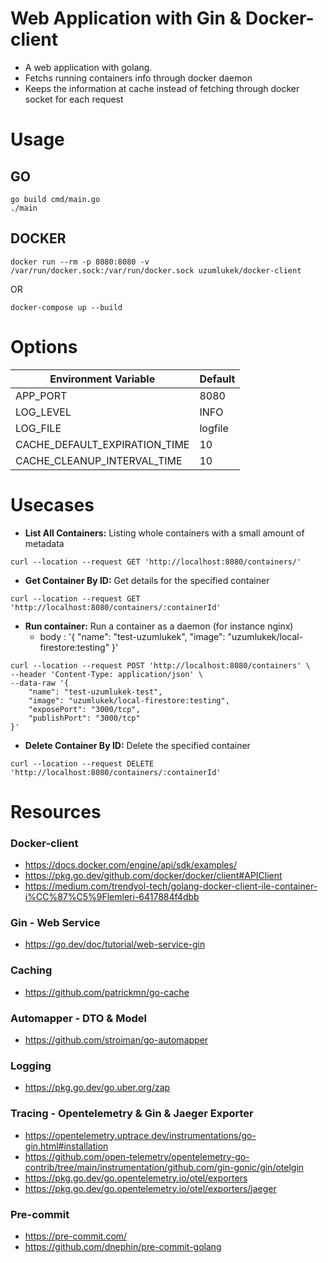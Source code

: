 
# Web Application with Gin & Docker-client
* A web application with golang.
* Fetchs running containers info through docker daemon
* Keeps the information at cache instead of fetching through docker socket for each
  request

# Usage

## GO
```
go build cmd/main.go
./main
```

## DOCKER
```
docker run --rm -p 8080:8080 -v /var/run/docker.sock:/var/run/docker.sock uzumlukek/docker-client
```
OR
```
docker-compose up --build
```

# Options
| Environment Variable | Default |
|----------------------|---------|
| APP_PORT             | 8080    |  
| LOG_LEVEL            | INFO    |
| LOG_FILE          | logfile |
| CACHE_DEFAULT_EXPIRATION_TIME          | 10      |
| CACHE_CLEANUP_INTERVAL_TIME          | 10      |

# Usecases
* **List All Containers:** Listing whole containers with a small amount of metadata
```
curl --location --request GET 'http://localhost:8080/containers/'
```
* **Get Container By ID:** Get details for the specified container
```
curl --location --request GET 'http://localhost:8080/containers/:containerId'
```
* **Run container:** Run a container as a daemon (for instance nginx)
  * body : '{
    "name": "test-uzumlukek",
    "image": "uzumlukek/local-firestore:testing"
    }'
```
curl --location --request POST 'http://localhost:8080/containers' \
--header 'Content-Type: application/json' \
--data-raw '{
    "name": "test-uzumlukek-test",
    "image": "uzumlukek/local-firestore:testing",
    "exposePort": "3000/tcp",
    "publishPort": "3000/tcp"
}'
```
* **Delete Container By ID:** Delete the specified container
```
curl --location --request DELETE 'http://localhost:8080/containers/:containerId'
```

# Resources

### Docker-client
* https://docs.docker.com/engine/api/sdk/examples/
* https://pkg.go.dev/github.com/docker/docker/client#APIClient
* https://medium.com/trendyol-tech/golang-docker-client-ile-container-i%CC%87%C5%9Flemleri-6417884f4dbb

### Gin - Web Service
* https://go.dev/doc/tutorial/web-service-gin

### Caching
* https://github.com/patrickmn/go-cache

### Automapper - DTO & Model
* https://github.com/stroiman/go-automapper

### Logging
* https://pkg.go.dev/go.uber.org/zap

### Tracing - Opentelemetry & Gin & Jaeger Exporter
* https://opentelemetry.uptrace.dev/instrumentations/go-gin.html#installation
* https://github.com/open-telemetry/opentelemetry-go-contrib/tree/main/instrumentation/github.com/gin-gonic/gin/otelgin
* https://pkg.go.dev/go.opentelemetry.io/otel/exporters
* https://pkg.go.dev/go.opentelemetry.io/otel/exporters/jaeger

### Pre-commit
* https://pre-commit.com/
* https://github.com/dnephin/pre-commit-golang